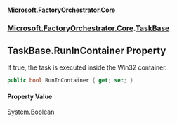 #### [Microsoft.FactoryOrchestrator.Core](./Microsoft-FactoryOrchestrator-Core.md 'Microsoft.FactoryOrchestrator.Core')
### [Microsoft.FactoryOrchestrator.Core](./Microsoft-FactoryOrchestrator-Core.md 'Microsoft.FactoryOrchestrator.Core').[TaskBase](./Microsoft-FactoryOrchestrator-Core-TaskBase.md 'Microsoft.FactoryOrchestrator.Core.TaskBase')
## TaskBase.RunInContainer Property
If true, the task is executed inside the Win32 container.  
```csharp
public bool RunInContainer { get; set; }
```
#### Property Value
[System.Boolean](https://docs.microsoft.com/en-us/dotnet/api/System.Boolean 'System.Boolean')  
